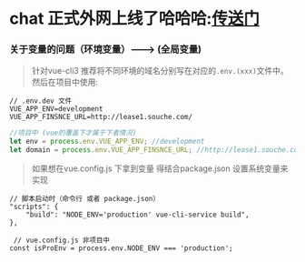 # chat 正式外网上线了哈哈哈:[传送门](https://2261295nz5.51mypc.cn/dist)


### 关于变量的问题（环境变量）---> (全局变量)
>针对vue-cli3
推荐将不同环境的域名分别写在对应的`.env.(xxx)`文件中。然后在项目中使用:
```
// .env.dev 文件
VUE_APP_ENV=development
VUE_APP_FINSNCE_URL=http://lease1.souche.com/
```
```js
//项目中 (vue的覆盖下才属于下者情况) 
let env = process.env.VUE_APP_ENV; //development
let domain = process.env.VUE_APP_FINSNCE_URL; //http://lease1.souche.com/
```
>如果想在vue.config.js 下拿到变量 得结合package.json 设置系统变量来实现 
```
// 脚本启动时（命令行 或者 package.json）
"scripts": {
    "build": "NODE_ENV='production' vue-cli-service build",
},
```
```
 // vue.config.js 非项目中
const isProEnv = process.env.NODE_ENV === 'production';

```


